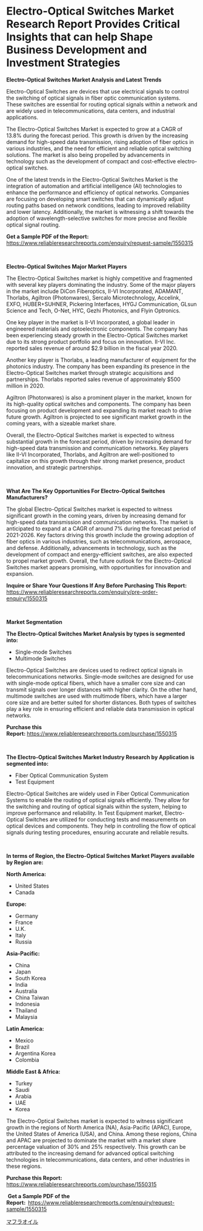 <p><h1>Electro-Optical Switches Market Research Report Provides Critical Insights that can help Shape Business Development and Investment Strategies</h1></p><p><strong>Electro-Optical Switches Market Analysis and Latest Trends</strong></p>
<p><p>Electro-Optical Switches are devices that use electrical signals to control the switching of optical signals in fiber optic communication systems. These switches are essential for routing optical signals within a network and are widely used in telecommunications, data centers, and industrial applications.</p><p>The Electro-Optical Switches Market is expected to grow at a CAGR of 13.8% during the forecast period. This growth is driven by the increasing demand for high-speed data transmission, rising adoption of fiber optics in various industries, and the need for efficient and reliable optical switching solutions. The market is also being propelled by advancements in technology such as the development of compact and cost-effective electro-optical switches.</p><p>One of the latest trends in the Electro-Optical Switches Market is the integration of automation and artificial intelligence (AI) technologies to enhance the performance and efficiency of optical networks. Companies are focusing on developing smart switches that can dynamically adjust routing paths based on network conditions, leading to improved reliability and lower latency. Additionally, the market is witnessing a shift towards the adoption of wavelength-selective switches for more precise and flexible optical signal routing.</p></p>
<p><strong>Get a Sample PDF of the Report:&nbsp;</strong> <a href="https://www.reliableresearchreports.com/enquiry/request-sample/1550315">https://www.reliableresearchreports.com/enquiry/request-sample/1550315</a></p>
<p>&nbsp;</p>
<p><strong>Electro-Optical Switches Major Market Players</strong></p>
<p><p>The Electro-Optical Switches market is highly competitive and fragmented with several key players dominating the industry. Some of the major players in the market include DiCon Fiberoptics, II-VI Incorporated, ADAMANT, Thorlabs, Agiltron (Photonwares), Sercalo Microtechnology, Accelink, EXFO, HUBER+SUHNER, Pickering Interfaces, HYGJ Communication, GLsun Science and Tech, O-Net, HYC, Gezhi Photonics, and Flyin Optronics.</p><p>One key player in the market is II-VI Incorporated, a global leader in engineered materials and optoelectronic components. The company has been experiencing steady growth in the Electro-Optical Switches market due to its strong product portfolio and focus on innovation. II-VI Inc. reported sales revenue of around $2.9 billion in the fiscal year 2020.</p><p>Another key player is Thorlabs, a leading manufacturer of equipment for the photonics industry. The company has been expanding its presence in the Electro-Optical Switches market through strategic acquisitions and partnerships. Thorlabs reported sales revenue of approximately $500 million in 2020.</p><p>Agiltron (Photonwares) is also a prominent player in the market, known for its high-quality optical switches and components. The company has been focusing on product development and expanding its market reach to drive future growth. Agiltron is projected to see significant market growth in the coming years, with a sizeable market share.</p><p>Overall, the Electro-Optical Switches market is expected to witness substantial growth in the forecast period, driven by increasing demand for high-speed data transmission and communication networks. Key players like II-VI Incorporated, Thorlabs, and Agiltron are well-positioned to capitalize on this growth through their strong market presence, product innovation, and strategic partnerships.</p></p>
<p>&nbsp;</p>
<p><strong>What Are The Key Opportunities For Electro-Optical Switches Manufacturers?</strong></p>
<p><p>The global Electro-Optical Switches market is expected to witness significant growth in the coming years, driven by increasing demand for high-speed data transmission and communication networks. The market is anticipated to expand at a CAGR of around 7% during the forecast period of 2021-2026. Key factors driving this growth include the growing adoption of fiber optics in various industries, such as telecommunications, aerospace, and defense. Additionally, advancements in technology, such as the development of compact and energy-efficient switches, are also expected to propel market growth. Overall, the future outlook for the Electro-Optical Switches market appears promising, with opportunities for innovation and expansion.</p></p>
<p><strong>Inquire or Share Your Questions If Any Before Purchasing This Report:</strong> <a href="https://www.reliableresearchreports.com/enquiry/pre-order-enquiry/1550315">https://www.reliableresearchreports.com/enquiry/pre-order-enquiry/1550315</a></p>
<p>&nbsp;</p>
<p><strong>Market Segmentation</strong></p>
<p><strong>The Electro-Optical Switches Market Analysis by types is segmented into:</strong></p>
<p><ul><li>Single-mode Switches</li><li>Multimode Switches</li></ul></p>
<p><p>Electro-Optical Switches are devices used to redirect optical signals in telecommunications networks. Single-mode switches are designed for use with single-mode optical fibers, which have a smaller core size and can transmit signals over longer distances with higher clarity. On the other hand, multimode switches are used with multimode fibers, which have a larger core size and are better suited for shorter distances. Both types of switches play a key role in ensuring efficient and reliable data transmission in optical networks.</p></p>
<p><strong>Purchase this Report:&nbsp;</strong><a href="https://www.reliableresearchreports.com/purchase/1550315">https://www.reliableresearchreports.com/purchase/1550315</a></p>
<p>&nbsp;</p>
<p><strong>The Electro-Optical Switches Market Industry Research by Application is segmented into:</strong></p>
<p><ul><li>Fiber Optical Communication System</li><li>Test Equipment</li></ul></p>
<p><p>Electro-Optical Switches are widely used in Fiber Optical Communication Systems to enable the routing of optical signals efficiently. They allow for the switching and routing of optical signals within the system, helping to improve performance and reliability. In Test Equipment market, Electro-Optical Switches are utilized for conducting tests and measurements on optical devices and components. They help in controlling the flow of optical signals during testing procedures, ensuring accurate and reliable results.</p></p>
<p>&nbsp;</p>
<p><strong>In terms of Region, the Electro-Optical Switches Market Players available by Region are:</strong></p>
<p>
    <p> <strong> North America: </strong>
        <ul>
            <li>United States</li>
            <li>Canada</li>
        </ul>
        </p> 
    <p> <strong> Europe: </strong>
        <ul>
            <li>Germany</li>
            <li>France</li>
            <li>U.K.</li>
            <li>Italy</li>
            <li>Russia</li>
        </ul>
        </p> 
    <p> <strong> Asia-Pacific: </strong>
        <ul>
            <li>China</li>
            <li>Japan</li>
            <li>South Korea</li>
            <li>India</li>
            <li>Australia</li>
            <li>China Taiwan</li>
            <li>Indonesia</li>
            <li>Thailand</li>
            <li>Malaysia</li>
        </ul>
        </p> 
    <p> <strong> Latin America: </strong>
        <ul>
            <li>Mexico</li>
            <li>Brazil</li>
            <li>Argentina Korea</li>
            <li>Colombia</li>
        </ul>
        </p> 
    <p> <strong> Middle East & Africa: </strong>
        <ul>
            <li>Turkey</li>
            <li>Saudi</li>
            <li>Arabia</li>
            <li>UAE</li>
            <li>Korea</li>
        </ul>
    </p>
    </p>
<p><p>The Electro-Optical Switches market is expected to witness significant growth in the regions of North America (NA), Asia-Pacific (APAC), Europe, the United States of America (USA), and China. Among these regions, China and APAC are projected to dominate the market with a market share percentage valuation of 30% and 25% respectively. This growth can be attributed to the increasing demand for advanced optical switching technologies in telecommunications, data centers, and other industries in these regions.</p></p>
<p><strong>Purchase this Report: </strong><a href="https://www.reliableresearchreports.com/purchase/1550315">https://www.reliableresearchreports.com/purchase/1550315</a></p>
<p>&nbsp;<strong>Get a Sample PDF of the Report:&nbsp;&nbsp;</strong><a href="https://www.reliableresearchreports.com/enquiry/request-sample/1550315">https://www.reliableresearchreports.com/enquiry/request-sample/1550315</a></p>
<p><strong></strong></p>
<p><p><a href="https://github.com/SantosDicki04/Market-Research-Report-List-1/blob/main/241331012784.md">マフラオイル</a></p></p>